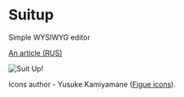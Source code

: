Suitup
======

Simple WYSIWYG editor

[An article (RUS)](http://habrahabr.ru/post/161715/)

![Suit Up!](http://habrastorage.org/storage2/2a8/d22/8dc/2a8d228dcf32a7bf805eac764a21b0ac.png)

Icons author - Yusuke Kamiyamane ([Figue icons](http://p.yusukekamiyamane.com/)).